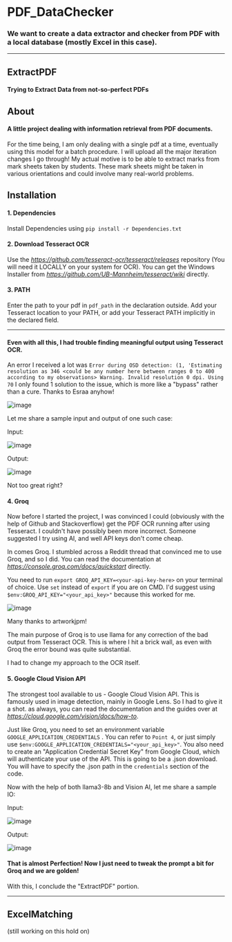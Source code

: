 # PDF_DataChecker
### We want to create a data extractor and checker from PDF with a local database (mostly Excel in this case).
-------------------------------------------------

## ExtractPDF
#### Trying to Extract Data from not-so-perfect PDFs

## About
#### A little project dealing with information retrieval from PDF documents.
For the time being, I am only dealing with a single pdf at a time, eventually using this model for a batch procedure. I will upload all the major iteration changes I go through!
My actual motive is to be able to extract marks from mark sheets taken by students. These mark sheets might be taken in various orientations and could involve many real-world problems.

## Installation 
#### 1. Dependencies
Install Dependencies using 
```pip install -r Dependencies.txt```

#### 2. Download Tesseract OCR 
Use the *https://github.com/tesseract-ocr/tesseract/releases* repository (You will need it LOCALLY on your system for OCR).
You can get the Windows Installer from *https://github.com/UB-Mannheim/tesseract/wiki* directly.

#### 3. PATH
Enter the path to your pdf in ```pdf_path``` in the declaration outside.
Add your Tesseract location to your PATH, or add your Tesseract PATH implicitly in the declared field.

-------------------------------------------------

#### Even with all this, I had trouble finding meaningful output using Tesseract OCR. 
An error I received a lot was ```Error during OSD detection: (1, 'Estimating resolution as 346 <could be any number here between ranges 0 to 400 according to my observations> Warning. Invalid resolution 0 dpi. Using 70```
I only found 1 solution to the issue, which is more like a "bypass" rather than a cure. Thanks to Esraa anyhow!

![image](https://github.com/user-attachments/assets/69b335cf-f524-4ca4-8b36-802ca6291acc)

Let me share a sample input and output of one such case:

Input:

![image](https://github.com/user-attachments/assets/c23b91af-1404-42a1-9dd4-f08ee3280600)  

Output:

![image](https://github.com/user-attachments/assets/dd1677cf-e5ba-46cf-b687-3b3f9f682a40)

Not too great right?

#### 4. Groq
Now before I started the project, I was convinced I could (obviously with the help of Github and Stackoverflow) get the PDF OCR running after using Tesseract. 
I couldn't have possibly been more incorrect.
Someone suggested I try using AI, and well API keys don't come cheap. 

In comes Groq. I stumbled across a Reddit thread that convinced me to use Groq, and so I did.
You can read the documentation at *https://console.groq.com/docs/quickstart* directly.

You need to run ```export GROQ_API_KEY=<your-api-key-here>``` on your terminal of choice. Use ```set``` instead of ```export``` if you are on CMD. 
I'd suggest using ```$env:GROQ_API_KEY="<your_api_key>"``` because this worked for me.

![image](https://github.com/user-attachments/assets/889e8a6c-f621-480f-8270-0157384a1af6)

Many thanks to artworkjpm!

The main purpose of Groq is to use llama for any correction of the bad output from Tesseract OCR. 
This is where I hit a brick wall, as even with Groq the error bound was quite substantial. 

I had to change my approach to the OCR itself.

#### 5. Google Cloud Vision API
The strongest tool available to us - Google Cloud Vision API. This is famously used in image detection, mainly in Google Lens. So I had to give it a shot.
as always, you can read the documentation and the guides over at *https://cloud.google.com/vision/docs/how-to*.

Just like Groq, you need to set an environment variable ```GOOGLE_APPLICATION_CREDENTIALS``` . You can refer to ```Point 4```, or just simply use ```$env:GOOGLE_APPLICATION_CREDENTIALS="<your_api_key>"```.
You also need to create an "Application Credential Secret Key" from Google Cloud, which will authenticate your use of the API. This is going to be a .json download. You will have to specify the .json path in the ```credentials``` section of the code.

Now with the help of both llama3-8b and Vision AI, let me share a sample IO:

Input:

![image](https://github.com/user-attachments/assets/28edf135-52b1-4e64-aa37-1ab1ce84a2a4)

Output:

![image](https://github.com/user-attachments/assets/e21cdfd2-2b78-4811-9f2a-6343332d74f2)

#### That is almost Perfection! Now I just need to tweak the prompt a bit for Groq and we are golden!

With this, I conclude the "ExtractPDF" portion.

-------------------------------------------------

## ExcelMatching

(still working on this hold on)



